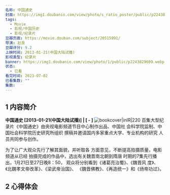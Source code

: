 ```yaml
---
名称: 中国通史
封面: https://img1.doubanio.com/view/photo/s_ratio_poster/public/p2243829609.webp
tags:
  - Movie
  - 影视/中国历史
  - 影视/纪录片
豆瓣页面: https://movie.douban.com/subject/20515991/
导演: 赵良
豆瓣评分: 9.2
上映时间: 2013-01-21(中国大陆试播)
影视类型: 纪录片
banner: https://img1.doubanio.com/view/photo/1/public/p2243829609.webp
状态:
  - 已看
看完时间: 2023-07-02
已看集数: ""
集数: 
---
```

## 1 内容简介

**中国通史 [2013-01-21(中国大陆试播)] | [ - ]** ![bookcover|inlR|220](https://img1.doubanio.com/view/photo/s_ratio_poster/public/p2243829609.webp)
百集大型纪录片《中国通史》由央视电影频道节目中心制作出品、中国社 会科学院监制、中国社会科学院历史研究所组织 撰稿并邀请国内多家重点大学、专业机构的研究 人员共同参与创作。

为了让广大观众先行了解其面貌，并听取各 方面意见，不断提高拍摄质量，电影频道从已经 拍摄完成的作品中，选出有关魏晋南北朝到隋唐 时期的7集先行播出，1月21日至27日晚8：50， 观众将分别看到《诸葛亮治蜀》、《魏晋风 度》、《北魏孝文帝改革》、《梁武帝治国》、 《魏晋佛教》、《再造统一》和《炀帝功过》。

## 2 心得体会
